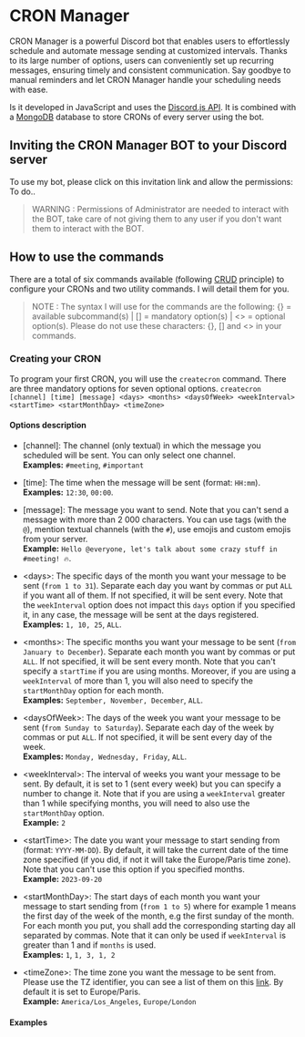 # CRON Manager

CRON Manager is a powerful Discord bot that enables users to effortlessly schedule and automate message sending at customized intervals. Thanks to its large number of options, users can conveniently set up recurring messages, ensuring timely and consistent communication. Say goodbye to manual reminders and let CRON Manager handle your scheduling needs with ease.
 
Is it developed in JavaScript and uses the [Discord.js API](https://discord.js.org/#/). It is combined with a [MongoDB](https://www.mongodb.com/) database to store CRONs of every server using the bot.

## Inviting the CRON Manager BOT to your Discord server

To use my bot, please click on this invitation link and allow the permissions: To do..

> WARNING : Permissions of Administrator are needed to interact with the BOT, take care of not giving them to any user if you don't want them to interact with the BOT.

## How to use the commands

There are a total of six commands available (following [CRUD](https://fr.wikipedia.org/wiki/CRUD) principle) to configure your CRONs and two utility commands. I will detail them for you.

> NOTE : The syntax I will use for the commands are the following: {} = available subcommand(s) | [] = mandatory option(s) | <> = optional option(s). Please do not use these characters: {}, [] and <> in your commands.

### Creating your CRON

To program your first CRON, you will use the `createcron` command. There are three mandatory options for seven optional options.
`createcron [channel] [time] [message] <days> <months> <daysOfWeek> <weekInterval> <startTime> <startMonthDay> <timeZone>`

#### Options description

- [channel]: The channel (only textual) in which the message you scheduled will be sent. You can only select one channel.\
**Examples:** `#meeting`, `#important`

- [time]: The time when the message will be sent (format: `HH:mm`).\
**Examples:** `12:30`, `00:00`.

- [message]: The message you want to send. Note that you can't send a message with more than 2 000 characters. You can use tags (with the `@`), mention textual channels (with the `#`), use emojis and custom emojis from your server.\
**Example:** `Hello @everyone, let's talk about some crazy stuff in #meeting! 🔥`.

- \<days\>: The specific days of the month you want your message to be sent (`from 1 to 31`). Separate each day you want by commas or put `ALL` if you want all of them. If not specified, it will be sent every. Note that the `weekInterval` option does not impact this `days` option if you specified it, in any case, the message will be sent at the days registered.\
**Examples:** `1, 10, 25`, `ALL`.

- \<months\>: The specific months you want your message to be sent (`from January to December`). Separate each month you want by commas or put `ALL`. If not specified, it will be sent every month. Note that you can't specify a `startTime` if you are using months. Moreover, if you are using a `weekInterval` of more than 1, you will also need to specify the `startMonthDay` option for each month.\
**Examples:** `September, November, December`, `ALL`.

- \<daysOfWeek\>: The days of the week you want your message to be sent (`from Sunday to Saturday`). Separate each day of the week by commas or put `ALL`. If not specified, it will be sent every day of the week.\
 **Examples:** `Monday, Wednesday, Friday`, `ALL`.

- \<weekInterval\>: The interval of weeks you want your message to be sent. By default, it is set to 1 (sent every week) but you can specify a number to change it. Note that if you are using a `weekInterval` greater than 1 while specifying months, you will need to also use the `startMonthDay` option.\
 **Example:** `2`

- \<startTime\>: The date you want your message to start sending from (format: `YYYY-MM-DD`). By default, it will take the current date of the time zone specified (if you did, if not it will take the Europe/Paris time zone). Note that you can't use this option if you specified months.\
 **Example:** `2023-09-20`

- \<startMonthDay\>: The start days of each month you want your message to start sending from (`from 1 to 5`) where for example 1 means the first day of the week of the month, e.g the first sunday of the month. For each month you put, you shall add the corresponding starting day all separated by commas. Note that it can only be used if `weekInterval` is greater than 1 and if `months` is used.\
 **Examples:** `1`, `1, 3, 1, 2`

- \<timeZone\>: The time zone you want the message to be sent from. Please use the TZ identifier, you can see a list of them on this [link](https://en.wikipedia.org/wiki/List_of_tz_database_time_zones). By default it is set to Europe/Paris.\
**Example:** `America/Los_Angeles`, `Europe/London`

#### Examples
